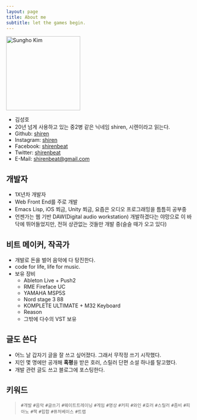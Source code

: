 ```yaml
---
layout: page
title: About me
subtitle: let the games begin.
---
```


<img src="/image/aboutme.png" alt="Sungho Kim" style="width:200px;"/>

- 김성호
- 20년 넘게 사용하고 있는 중2병 같은 닉네임 shiren, 시렌이라고 읽는다.
- Github: [shiren](https://github.com/shiren)
- Instagram: [shiren](https://www.instagram.com/shiren/)
- Facebook: [shirenbeat](https://www.facebook.com/shirenbeat)
- Twitter: [shirenbeat](https://twitter.com/shirenbeat)
- E-Mail: [shirenbeat@gmail.com](mailto:shirenbeat@gmail.com)

## 개발자
- 1X년차 개발자
- Web Front End를 주로 개발
- Emacs Lisp, iOS 쬐금, Unity 쬐금, 요즘은 오디오 프로그래밍을 틈틈히 공부중
- 언젠가는 웹 기반 DAW(Digital audio workstation) 개발하겠다는 야망으로 이 바닥에 뛰어들었지만, 전혀 상관없는 것들만 개발 중(슬슬 때가 오고 있다)

## 비트 메이커, 작곡가

- 개발로 돈을 벌어 음악에 다 탕진한다.
- code for life, life for music.
- 보유 장비
    - Ableton Live + Push2
    - RME Fireface UC
    - YAMAHA MSP5S
    - Nord stage 3 88
    - KOMPLETE ULTIMATE + M32 Keyboard
    - Reason
    - 그밖에 다수의 VST 보유

## 글도 쓴다

- 어느 날 갑자기 글을 잘 쓰고 싶어졌다. 그래서 무작정 쓰기 시작했다. 
- 지인 몇 명에만 공개해 **혹평**을 받은 호러, 스릴러 단편 소설 하나를 탈고했다. 
- 개발 관련 글도 쓰고 블로그에 포스팅한다.

## 키워드

> `#개발` `#음악` `#글쓰기` `#웨이트트레이닝` `#게임` `#명상` `#커피` `#와인` `#호러` `#스릴러` `#좀비` `#피아노` `#책` `#힙합` `#퓨처베이스` `#트랩` 